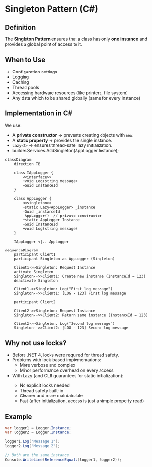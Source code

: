 ﻿# Singleton Pattern (C#)

## Definition
The **Singleton Pattern** ensures that a class has only **one instance** and provides a global point of access to it.

## When to Use
- Configuration settings
- Logging
- Caching
- Thread pools
- Accessing hardware resources (like printers, file system)
- Any data which to be shared globally (same for every instance)

## Implementation in C#
We use:
- A **private constructor** → prevents creating objects with `new`.
- A **static property** → provides the single instance.
- `Lazy<T>` → ensures thread-safe, lazy initialization.
- builder.Services.AddSingleton<IAppLogger>(AppLogger.Instance);

```mermaid
classDiagram
    direction TB

    class IAppLogger {
        <<interface>>
        +void Log(string message)
        +Guid InstanceId
    }

    class AppLogger {
        <<singleton>>
        -static Lazy<AppLogger> _instance
        -Guid _instanceId
        -AppLogger()  // private constructor
        +static AppLogger Instance
        +Guid InstanceId
        +void Log(string message)
    }

    IAppLogger <|.. AppLogger
```

```mermaid
sequenceDiagram
    participant Client1
    participant Singleton as AppLogger (Singleton)

    Client1->>Singleton: Request Instance
    activate Singleton
    Singleton-->>Client1: Create new instance (InstanceId = 123)
    deactivate Singleton

    Client1->>Singleton: Log("First log message")
    Singleton-->>Client1: [LOG - 123] First log message

    participant Client2

    Client2->>Singleton: Request Instance
    Singleton-->>Client2: Return same instance (InstanceId = 123)

    Client2->>Singleton: Log("Second log message")
    Singleton-->>Client2: [LOG - 123] Second log message

```

## Why not use locks?
- Before .NET 4, locks were required for thread safety.
- Problems with lock-based implementations:
	- More verbose and complex
	- Minor performance overhead on every access
- With Lazy<T> (and CLR guarantees for static initialization):
	- No explicit locks needed
	- Thread safety built-in
	- Cleaner and more maintainable
	- Fast (after initialization, access is just a simple property read)

## Example
```csharp
var logger1 = Logger.Instance;
var logger2 = Logger.Instance;

logger1.Log("Message 1");
logger2.Log("Message 2");

// Both are the same instance
Console.WriteLine(ReferenceEquals(logger1, logger2));
